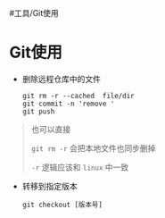 #工具/Git使用 
# Git使用

* 删除远程仓库中的文件

  ```
  git rm -r --cached  file/dir
  git commit -n 'remove '
  git push 
  ```

> 也可以直接
> 
> `git rm -r`  会把本地文件也同步删掉
> 
> `-r` 逻辑应该和 `linux` 中一致

* 转移到指定版本

  `git checkout [版本号]`